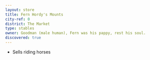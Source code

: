 ```yaml
---
layout: store
title: Fern Hordy's Mounts
city-ref: 0
district: The Market
type: stables
owner: Goodman (male human), Fern was his pappy, rest his soul.
discovered: true
---
```

- Sells riding horses

